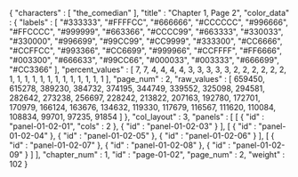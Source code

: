 {
  "characters" : [
    "the_comedian"
  ],
  "title" : "Chapter 1, Page 2",
  "color_data" : {
    "labels" : [
      "#333333",
      "#FFFFCC",
      "#666666",
      "#CCCCCC",
      "#996666",
      "#FFCCCC",
      "#999999",
      "#663366",
      "#CCCC99",
      "#663333",
      "#330033",
      "#330000",
      "#996699",
      "#99CC99",
      "#CC9999",
      "#333300",
      "#CC6666",
      "#CCFFCC",
      "#993366",
      "#CC6699",
      "#999966",
      "#CCFFFF",
      "#FF6666",
      "#003300",
      "#666633",
      "#99CC66",
      "#000033",
      "#003333",
      "#666699",
      "#CC3366"
    ],
    "percent_values" : [
      7,
      7,
      4,
      4,
      4,
      4,
      3,
      3,
      3,
      3,
      3,
      2,
      2,
      2,
      2,
      2,
      2,
      1,
      1,
      1,
      1,
      1,
      1,
      1,
      1,
      1,
      1,
      1,
      1,
      1
    ],
    "page_num" : 2,
    "raw_values" : [
      659450,
      615278,
      389230,
      384732,
      374195,
      344749,
      339552,
      325098,
      294581,
      282642,
      273238,
      256697,
      228242,
      213822,
      207163,
      192780,
      172701,
      170979,
      166124,
      163676,
      134632,
      119330,
      117679,
      116567,
      111620,
      110084,
      108834,
      99701,
      97235,
      91854
    ]
  },
  "col_layout" : 3,
  "panels" : [
    [
      {
        "id" : "panel-01-02-01",
        "cols" : 2
      },
      {
        "id" : "panel-01-02-03"
      }
    ],
    [
      {
        "id" : "panel-01-02-04"
      },
      {
        "id" : "panel-01-02-05"
      },
      {
        "id" : "panel-01-02-06"
      }
    ],
    [
      {
        "id" : "panel-01-02-07"
      },
      {
        "id" : "panel-01-02-08"
      },
      {
        "id" : "panel-01-02-09"
      }
    ]
  ],
  "chapter_num" : 1,
  "id" : "page-01-02",
  "page_num" : 2,
  "weight" : 102
}

